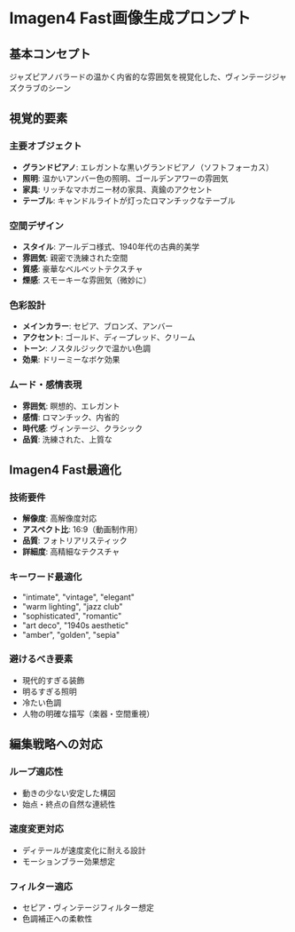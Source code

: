 # Imagen4 Fast画像生成プロンプト

## 基本コンセプト
ジャズピアノバラードの温かく内省的な雰囲気を視覚化した、ヴィンテージジャズクラブのシーン

## 視覚的要素

### 主要オブジェクト
- **グランドピアノ**: エレガントな黒いグランドピアノ（ソフトフォーカス）
- **照明**: 温かいアンバー色の照明、ゴールデンアワーの雰囲気
- **家具**: リッチなマホガニー材の家具、真鍮のアクセント
- **テーブル**: キャンドルライトが灯ったロマンチックなテーブル

### 空間デザイン
- **スタイル**: アールデコ様式、1940年代の古典的美学
- **雰囲気**: 親密で洗練された空間
- **質感**: 豪華なベルベットテクスチャ
- **煙感**: スモーキーな雰囲気（微妙に）

### 色彩設計
- **メインカラー**: セピア、ブロンズ、アンバー
- **アクセント**: ゴールド、ディープレッド、クリーム
- **トーン**: ノスタルジックで温かい色調
- **効果**: ドリーミーなボケ効果

### ムード・感情表現
- **雰囲気**: 瞑想的、エレガント
- **感情**: ロマンチック、内省的
- **時代感**: ヴィンテージ、クラシック
- **品質**: 洗練された、上質な

## Imagen4 Fast最適化

### 技術要件
- **解像度**: 高解像度対応
- **アスペクト比**: 16:9（動画制作用）
- **品質**: フォトリアリスティック
- **詳細度**: 高精細なテクスチャ

### キーワード最適化
- "intimate", "vintage", "elegant"
- "warm lighting", "jazz club"
- "sophisticated", "romantic"
- "art deco", "1940s aesthetic"
- "amber", "golden", "sepia"

### 避けるべき要素
- 現代的すぎる装飾
- 明るすぎる照明
- 冷たい色調
- 人物の明確な描写（楽器・空間重視）

## 編集戦略への対応

### ループ適応性
- 動きの少ない安定した構図
- 始点・終点の自然な連続性

### 速度変更対応
- ディテールが速度変化に耐える設計
- モーションブラー効果想定

### フィルター適応
- セピア・ヴィンテージフィルター想定
- 色調補正への柔軟性